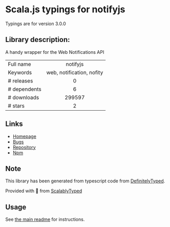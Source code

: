 
# Scala.js typings for notifyjs

Typings are for version 3.0.0

## Library description:
A handy wrapper for the Web Notifications API

|                    |                 |
| ------------------ | :-------------: |
| Full name          | notifyjs |
| Keywords           | web, notification, nofity |
| # releases         | 0 |
| # dependents       | 6 |
| # downloads        | 299597 |
| # stars            | 2 |

## Links
- [Homepage](https://github.com/alexgibson/notify.js#readme)
- [Bugs](https://github.com/alexgibson/notify.js/issues)
- [Repository](https://github.com/alexgibson/notify.js)
- [Npm](https://www.npmjs.com/package/notifyjs)
    


## Note
This library has been generated from typescript code from [DefinitelyTyped](https://definitelytyped.org).

Provided with :purple_heart: from [ScalablyTyped](https://github.com/oyvindberg/ScalablyTyped)

## Usage
See [the main readme](../../readme.md) for instructions.


